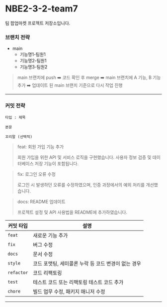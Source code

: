 # NBE2-3-2-team7
팀 팝업마켓 프로젝트 저장소입니다.

### 브랜치 전략

- main
    - 기능명1-팀원1
    - 기능명2-팀원1
    - 기능명3-팀원2
    
> main 브랜치에 push ➡️ 코드 확인 후 merge ➡️ main 브랜치에 A 기능, B 기능 추가 ➡️ 업데이트 된 main 브랜치 기준으로 다시 작업 진행

---
### 커밋 전략

```
타입 : 제목

본문

꼬리말 (선택적)
```

> feat: 회원 가입 기능 추가
> 
> 회원 가입을 위한 API 및 서비스 로직을 구현했습니다. 사용자 정보 검증 및 데이터베이스 저장 기능이 포함됩니다.

> fix: 로그인 오류 수정
> 
> 로그인 시 발생하던 오류를 수정하였으며, 인증 과정에서의 예외 처리를 개선했습니다.
 
> docs: README 업데이트
> 
> 프로젝트 설정 및 API 사용법을 README에 추가하였습니다.

| 커밋 타입  | 설명                                   |
|------------|----------------------------------------|
| `feat`     | 새로운 기능 추가                       |
| `fix`      | 버그 수정                              |
| `docs`     | 문서 수정                              |
| `style`    | 코드 포맷팅, 세미콜론 누락 등 코드 변경이 없는 경우 |
| `refactor` | 코드 리팩토링                          |
| `test`     | 테스트 코드 또는 리팩토링 테스트 코드 추가 |
| `chore`    | 빌드 업무 수정, 패키지 매니저 수정      |

---
